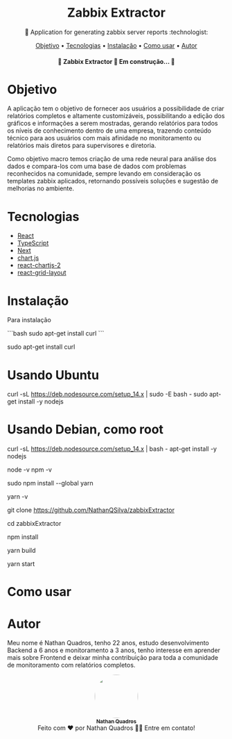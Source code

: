 <h1 align="center">
    <a>Zabbix Extractor</a>
</h1>
<p align="center">🚀 Application for generating zabbix server reports  :technologist:</p>

<p align="center">
 <a href="#objetivo">Objetivo</a> •
 <a href="#tecnologias">Tecnologias</a> •
 <a href="#instalação">Instalação</a> •
 <a href="#como usar">Como usar</a> •
 <a href="#autor">Autor</a>
</p>

<h4 align="center"> 
	🚧  Zabbix Extractor 🚀 Em construção...  🚧
</h4>

<!--ts-->
# Objetivo
<!--te-->
<p>	A aplicação tem o objetivo de fornecer aos usuários a possibilidade de criar relatórios completos e altamente customizáveis, possibilitando a edição dos gráficos e informações a serem mostradas, gerando relatórios para todos os níveis de conhecimento dentro de uma empresa, trazendo conteúdo técnico para aos usuários com mais afinidade no monitoramento ou relatórios mais diretos para supervisores e diretoria.</p>
<p>	Como objetivo macro temos criação de uma rede neural para análise dos dados e compara-los com uma base de dados com problemas reconhecidos na comunidade, sempre levando em consideração os templates zabbix aplicados, retornando possíveis soluções e sugestão de melhorias no ambiente.</p>

<!--ts-->
# Tecnologias

- [React](https://pt-br.reactjs.org/)
- [TypeScript](https://www.typescriptlang.org/)
- [Next](https://nextjs.org/)
- [chart.js](https://www.chartjs.org/)
- [react-chartjs-2](https://github.com/reactchartjs/react-chartjs-2)
- [react-grid-layout](https://github.com/react-grid-layout/react-grid-layout)
<!--te-->


<!--ts-->
# Instalação
<!--te-->
<p>
	Para instalação 
</p>
<!--ts-->
```bash
sudo apt-get install curl
```
<!--te-->

sudo apt-get install curl

# Usando Ubuntu
curl -sL https://deb.nodesource.com/setup_14.x | sudo -E bash -
sudo apt-get install -y nodejs
# Usando Debian, como root
curl -sL https://deb.nodesource.com/setup_14.x | bash -
apt-get install -y nodejs

node -v
npm -v

sudo npm install --global yarn

yarn -v

git clone https://github.com/NathanQSilva/zabbixExtractor

cd zabbixExtractor

npm install

yarn build

yarn start

<!--ts-->
# Como usar
<!--te-->

<!--ts-->
# Autor
<!--te-->
<p>Meu nome é Nathan Quadros, tenho 22 anos, estudo desenvolvimento Backend a 6 anos e monitoramento a 3 anos, tenho interesse em aprender mais sobre Frontend e deixar minha contribuição para toda a comunidade de monitoramento com relatórios completos.</p>

<div align="center">
<a href="https://github.com/NathanQSilva" align="center">
 <img style="border-radius: 50%;" src="https://avatars.githubusercontent.com/u/72088284?s=96&v=4" width="100px;" alt="" align="center"/>
 <br />
 <sub><b>Nathan Quadros</b></sub></a><br>
 Feito com ❤️ por Nathan Quadros 👋🏽 Entre em contato!<br>
</div>


